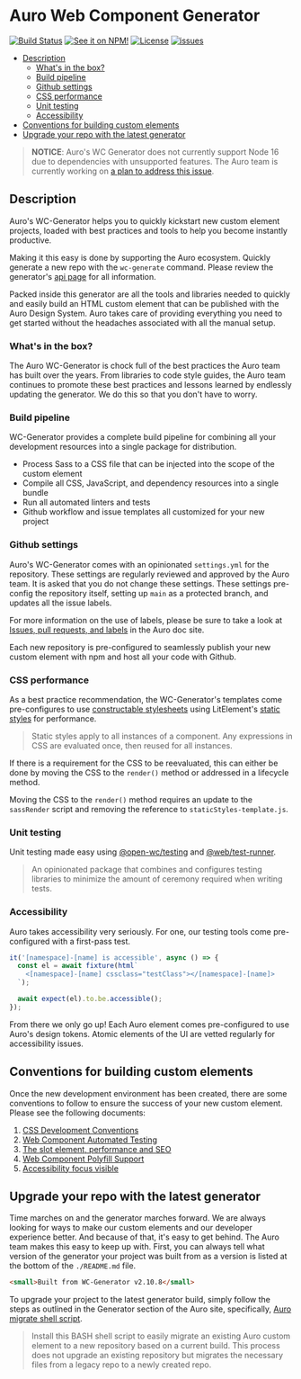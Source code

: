 # Auro Web Component Generator

<!-- AURO-GENERATED-CONTENT:START (FILE:src=./topics/badges.md) -->
<!-- The below content is automatically added from ./topics/badges.md -->

[![Build Status](https://img.shields.io/github/workflow/status/AlaskaAirlines/WC-Generator/Test%20and%20publish?branch=master&style=for-the-badge)](https://github.com/AlaskaAirlines/WC-Generator/actions?query=workflow%3A%22test+and+publish%22)
[![See it on NPM!](https://img.shields.io/npm/v/@aurodesignsystem/wc-generator.svg?style=for-the-badge&color=orange)](https://www.npmjs.com/package/@aurodesignsystem/wc-generator)
[![License](https://img.shields.io/npm/l/@aurodesignsystem/wc-generator.svg?color=blue&style=for-the-badge)](https://www.apache.org/licenses/LICENSE-2.0)
[![issues](https://img.shields.io/github/issues-raw/AlaskaAirlines/WC-Generator?style=for-the-badge)](https://github.com/AlaskaAirlines/WC-Generator/issues)

<!-- AURO-GENERATED-CONTENT:END -->

<!-- AURO-GENERATED-CONTENT:START (TOC) -->

- [Description](#description)
  - [What's in the box?](#whats-in-the-box)
  - [Build pipeline](#build-pipeline)
  - [Github settings](#github-settings)
  - [CSS performance](#css-performance)
  - [Unit testing](#unit-testing)
  - [Accessibility](#accessibility)
- [Conventions for building custom elements](#conventions-for-building-custom-elements)
- [Upgrade your repo with the latest generator](#upgrade-your-repo-with-the-latest-generator)
<!-- AURO-GENERATED-CONTENT:END -->

<!-- AURO-GENERATED-CONTENT:START (FILE:src=./topics/alerts.md) -->
<!-- The below content is automatically added from ./topics/alerts.md -->

> **NOTICE**: Auro's WC Generator does not currently support Node 16 due to dependencies with unsupported features. The Auro team is currently working on [a plan to address this issue](https://github.com/AlaskaAirlines/WC-Generator/issues/226).

<!-- AURO-GENERATED-CONTENT:END -->

## Description

<!-- AURO-GENERATED-CONTENT:START (FILE:src=./topics/description.md) -->
<!-- The below content is automatically added from ./topics/description.md -->

Auro's WC-Generator helps you to quickly kickstart new custom element projects, loaded with best practices and tools to help you become instantly productive.

Making it this easy is done by supporting the Auro ecosystem. Quickly generate a new repo with the `wc-generate` command. Please review the generator's [api page](https://auro.alaskaair.com/getting-started/developers/generator/generator/api) for all information.

Packed inside this generator are all the tools and libraries needed to quickly and easily build an HTML custom element that can be published with the Auro Design System. Auro takes care of providing everything you need to get started without the headaches associated with all the manual setup.

### What's in the box?

The Auro WC-Generator is chock full of the best practices the Auro team has built over the years. From libraries to code style guides, the Auro team continues to promote these best practices and lessons learned by endlessly updating the generator. We do this so that you don't have to worry.

### Build pipeline

WC-Generator provides a complete build pipeline for combining all your development resources into a single package for distribution.

- Process Sass to a CSS file that can be injected into the scope of the custom element
- Compile all CSS, JavaScript, and dependency resources into a single bundle
- Run all automated linters and tests
- Github workflow and issue templates all customized for your new project
<!-- AURO-GENERATED-CONTENT:END -->

### Github settings

<!-- AURO-GENERATED-CONTENT:START (FILE:src=./topics/componentDevelopment/github.md) -->
<!-- The below content is automatically added from ./topics/componentDevelopment/github.md -->

Auro's WC-Generator comes with an opinionated `settings.yml` for the repository. These settings are regularly reviewed and approved by the Auro team. It is asked that you do not change these settings. These settings pre-config the repository itself, setting up `main` as a protected branch, and updates all the issue labels.

For more information on the use of labels, please be sure to take a look at [Issues, pull requests, and labels](https://auro.alaskaair.com/contributing/issues-prs-labels) in the Auro doc site.

Each new repository is pre-configured to seamlessly publish your new custom element with npm and host all your code with Github.

<!-- AURO-GENERATED-CONTENT:END -->

### CSS performance

<!-- AURO-GENERATED-CONTENT:START (FILE:src=./topics/componentDevelopment/css.md) -->
<!-- The below content is automatically added from ./topics/componentDevelopment/css.md -->

As a best practice recommendation, the WC-Generator's templates come pre-configures to use [constructable stylesheets](https://developers.google.com/web/updates/2019/02/constructable-stylesheets) using LitElement's [static styles](https://lit-element.polymer-project.org/guide/styles#expressions) for performance.

> Static styles apply to all instances of a component. Any expressions in CSS are evaluated once, then reused for all instances.

If there is a requirement for the CSS to be reevaluated, this can either be done by moving the CSS to the `render()` method or addressed in a lifecycle method.

Moving the CSS to the `render()` method requires an update to the `sassRender` script and removing the reference to `staticStyles-template.js`.

<!-- AURO-GENERATED-CONTENT:END -->

### Unit testing

<!-- AURO-GENERATED-CONTENT:START (FILE:src=./topics/componentDevelopment/unitTesting.md) -->
<!-- The below content is automatically added from ./topics/componentDevelopment/unitTesting.md -->

Unit testing made easy using [@open-wc/testing](https://open-wc.org/docs/testing/helpers/) and [@web/test-runner](https://modern-web.dev/docs/test-runner/overview/).

> An opinionated package that combines and configures testing libraries to minimize the amount of ceremony required when writing tests.

<!-- AURO-GENERATED-CONTENT:END -->

### Accessibility

<!-- AURO-GENERATED-CONTENT:START (FILE:src=./topics/componentDevelopment/a11y.md) -->
<!-- The below content is automatically added from ./topics/componentDevelopment/a11y.md -->

Auro takes accessibility very seriously. For one, our testing tools come pre-configured with a first-pass test.

```js
it('[namespace]-[name] is accessible', async () => {
  const el = await fixture(html`
    <[namespace]-[name] cssclass="testClass"></[namespace]-[name]>
  `);

  await expect(el).to.be.accessible();
});
```

From there we only go up! Each Auro element comes pre-configured to use Auro's design tokens. Atomic elements of the UI are vetted regularly for accessibility issues.

<!-- AURO-GENERATED-CONTENT:END -->

## Conventions for building custom elements

<!-- AURO-GENERATED-CONTENT:START (FILE:src=./topics/componentDevelopment/conventions.md) -->
<!-- The below content is automatically added from ./topics/componentDevelopment/conventions.md -->

Once the new development environment has been created, there are some conventions to follow to ensure the success of your new custom element. Please see the following documents:

1. [CSS Development Conventions](https://auro.alaskaair.com/support/css-conventions)
1. [Web Component Automated Testing](https://auro.alaskaair.com/support/tests)
1. [The slot element, performance and SEO](https://auro.alaskaair.com/support/slots)
1. [Web Component Polyfill Support](https://auro.alaskaair.com/support/polyfills/focusvisible)
1. [Accessibility focus visible](https://auro.alaskaair.com/support/polyfills/focusvisible)
<!-- AURO-GENERATED-CONTENT:END -->

<!-- AURO-GENERATED-CONTENT:START (FILE:src=./topics/repoUpgrade.md) -->
<!-- The below content is automatically added from ./topics/repoUpgrade.md -->

## Upgrade your repo with the latest generator

Time marches on and the generator marches forward. We are always looking for ways to make our custom elements and our developer experience better. And because of that, it's easy to get behind. The Auro team makes this easy to keep up with. First, you can always tell what version of the generator your project was built from as a version is listed at the bottom of the `./README.md` file.

```html
<small>Built from WC-Generator v2.10.8</small>
```

To upgrade your project to the latest generator build, simply follow the steps as outlined in the Generator section of the Auro site, specifically, [Auro migrate shell script](https://auro.alaskaair.com/getting-started/developers/generator/upgrade).

> Install this BASH shell script to easily migrate an existing Auro custom element to a new repository based on a current build. This process does not upgrade an existing repository but migrates the necessary files from a legacy repo to a newly created repo.

<!-- AURO-GENERATED-CONTENT:END -->
